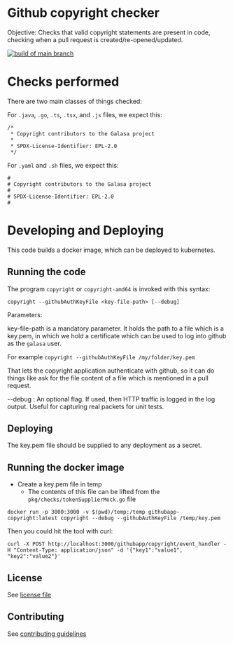 # Github copyright checker

Objective: Checks that valid copyright statements are present in code, checking when a pull request is created/re-opened/updated.

[![build of main branch](https://github.com/galasa-dev/githubapp-copyright/actions/workflows/build.yaml/badge.svg)](https://github.com/galasa-dev/githubapp-copyright/actions/workflows/build.yaml)

# Checks performed

There are two main classes of things checked:

For `.java`, `.go`, `.ts`, `.tsx`, and `.js` files, we expect this:
```
/* 
 * Copyright contributors to the Galasa project
 *
 * SPDX-License-Identifier: EPL-2.0
 */
```

For `.yaml` and `.sh` files, we expect this:
```
#
# Copyright contributors to the Galasa project
#
# SPDX-License-Identifier: EPL-2.0
#
```

# Developing and Deploying

This code builds a docker image, which can be deployed to kubernetes.

## Running the code

The program `copyright` or `copyright-amd64` is invoked with this syntax:

```
copyright --githubAuthKeyFile <key-file-path> [--debug]
```

Parameters:

key-file-path is a mandatory parameter. It holds the path to a file which is a key.pem, in which we hold a 
certificate which can be used to log into github as the `galasa` user.

For example `copyright --githubAuthKeyFile /my/folder/key.pem`

That lets the copyright application authenticate with github, so it can do things like ask for the file content
of a file which is mentioned in a pull request.

--debug : An optional flag. If used, then HTTP traffic is logged in the log output. Useful for capturing real packets for unit tests.

## Deploying

The key.pem file should be supplied to any deployment as a secret.

## Running the docker image
- Create a key.pem file in temp
  - The contents of this file can be lifted from the `pkg/checks/tokenSupplierMock.go` file
```
docker run -p 3000:3000 -v $(pwd)/temp:/temp githubapp-copyright:latest copyright --debug --githubAuthKeyFile /temp/key.pem
```

Then you could hit the tool with curl:
```
curl -X POST http://localhost:3000/githubapp/copyright/event_handler -H "Content-Type: application/json" -d '{"key1":"value1", "key2":"value2"}'
```

## License
See [license file](./LICENSE)

## Contributing
See [contributing guidelines](./CONTRIBUTIONS.md)

